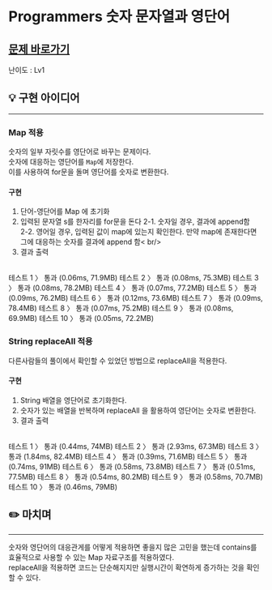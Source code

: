 # Programmers 숫자 문자열과 영단어
## [문제 바로가기](https://programmers.co.kr/learn/courses/30/lessons/81301)
난이도 : Lv1 

## 💡 구현 아이디어
---
### Map 적용
숫자의 일부 자릿수를 영단어로 바꾸는 문제이다. <br/>
숫자에 대응하는 영단어를 `Map`에 저장한다. <br/>
이를 사용하여 for문을 돌며 영단어를 숫자로 변환한다.

#### 구현
1. 단어-영단어를 Map 에 초기화
2. 입력된 문자열 s를 한자리를 for문을 돈다
2-1. 숫자일 경우, 결과에 append함 <br/>
2-2. 영어일 경우, 입력된 값이 map에 있는지 확인한다. 만약 map에 존재한다면 그에 대응하는 숫자를 결과에 append 함< br/>
3. 결과 출력 <br/><br/>

테스트 1 〉    통과 (0.06ms, 71.9MB)
테스트 2 〉    통과 (0.08ms, 75.3MB)
테스트 3 〉    통과 (0.08ms, 78.2MB)
테스트 4 〉    통과 (0.07ms, 77.2MB)
테스트 5 〉    통과 (0.09ms, 76.2MB)
테스트 6 〉    통과 (0.12ms, 73.6MB)
테스트 7 〉    통과 (0.09ms, 78.4MB)
테스트 8 〉    통과 (0.07ms, 75.2MB)
테스트 9 〉    통과 (0.08ms, 69.9MB)
테스트 10 〉    통과 (0.05ms, 72.2MB)


### String replaceAll 적용
다른사람들의 풀이에서 확인할 수 있었던 방법으로 replaceAll을 적용한다.

#### 구현
1. String 배열을 영단어로 초기화한다.
2. 숫자가 있는 배열을 반복하며 replaceAll 을 활용하여 영단어는 숫자로 변환한다.
3. 결과 출력  <br/><br/>

테스트 1 〉    통과 (0.44ms, 74MB)
테스트 2 〉    통과 (2.93ms, 67.3MB)
테스트 3 〉    통과 (1.84ms, 82.4MB)
테스트 4 〉    통과 (0.39ms, 71.6MB)
테스트 5 〉    통과 (0.74ms, 91MB)
테스트 6 〉    통과 (0.58ms, 73.8MB)
테스트 7 〉    통과 (0.51ms, 77.5MB)
테스트 8 〉    통과 (0.54ms, 80.2MB)
테스트 9 〉    통과 (0.58ms, 70.7MB)
테스트 10 〉    통과 (0.46ms, 79MB)

## ✏️ 마치며
---
숫자와 영단어의 대응관게를 어떻게 적용하면 좋을지 많은 고민을 했는데 contains를 효율적으로 사용할 수 있는 Map 자료구조를 적용하였다. <br/>
replaceAll을 적용하면 코드는 단순해지지만 실행시간이 확연하게 증가하는 것을 확인할 수 있다.

